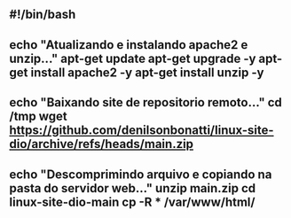 #!/bin/bash
----------------------------------------------------------------------------------
echo "Atualizando e instalando apache2 e unzip..."
apt-get update
apt-get upgrade -y
apt-get install apache2 -y
apt-get install unzip -y
----------------------------------------------------------------------------------
echo "Baixando site de repositorio remoto..."
cd /tmp
wget https://github.com/denilsonbonatti/linux-site-dio/archive/refs/heads/main.zip
----------------------------------------------------------------------------------
echo "Descomprimindo arquivo e copiando na pasta do servidor web..."
unzip main.zip
cd linux-site-dio-main
cp -R * /var/www/html/
----------------------------------------------------------------------------------
